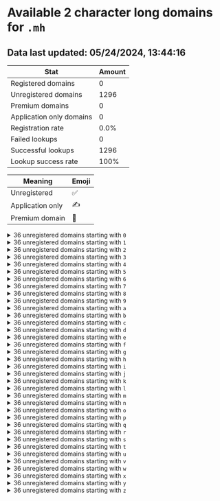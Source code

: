 # Available 2 character long domains for `.mh`

## Data last updated: 05/24/2024, 13:44:16

|Stat|Amount|
|--|--|
|Registered domains|0|
|Unregistered domains|1296|
|Premium domains|0|
|Application only domains|0|
|Registration rate|0.0%|
|Failed lookups|0|
|Successful lookups|1296|
|Lookup success rate|100%|


|Meaning|Emoji|
|--|--|
|Unregistered|:white_check_mark:|
|Application only|:writing_hand:|
|Premium domain|:gem:|

<details>
<summary>36 unregistered domains starting with <bold><code>0</code></bold></summary>

|Type|Domain|
|--|--|
|:white_check_mark:|`00.mh`|
|:white_check_mark:|`01.mh`|
|:white_check_mark:|`02.mh`|
|:white_check_mark:|`03.mh`|
|:white_check_mark:|`04.mh`|
|:white_check_mark:|`05.mh`|
|:white_check_mark:|`06.mh`|
|:white_check_mark:|`07.mh`|
|:white_check_mark:|`08.mh`|
|:white_check_mark:|`09.mh`|
|:white_check_mark:|`0a.mh`|
|:white_check_mark:|`0b.mh`|
|:white_check_mark:|`0c.mh`|
|:white_check_mark:|`0d.mh`|
|:white_check_mark:|`0e.mh`|
|:white_check_mark:|`0f.mh`|
|:white_check_mark:|`0g.mh`|
|:white_check_mark:|`0h.mh`|
|:white_check_mark:|`0i.mh`|
|:white_check_mark:|`0j.mh`|
|:white_check_mark:|`0k.mh`|
|:white_check_mark:|`0l.mh`|
|:white_check_mark:|`0m.mh`|
|:white_check_mark:|`0n.mh`|
|:white_check_mark:|`0o.mh`|
|:white_check_mark:|`0p.mh`|
|:white_check_mark:|`0q.mh`|
|:white_check_mark:|`0r.mh`|
|:white_check_mark:|`0s.mh`|
|:white_check_mark:|`0t.mh`|
|:white_check_mark:|`0u.mh`|
|:white_check_mark:|`0v.mh`|
|:white_check_mark:|`0w.mh`|
|:white_check_mark:|`0x.mh`|
|:white_check_mark:|`0y.mh`|
|:white_check_mark:|`0z.mh`|
</details>
<details>
<summary>36 unregistered domains starting with <bold><code>1</code></bold></summary>

|Type|Domain|
|--|--|
|:white_check_mark:|`10.mh`|
|:white_check_mark:|`11.mh`|
|:white_check_mark:|`12.mh`|
|:white_check_mark:|`13.mh`|
|:white_check_mark:|`14.mh`|
|:white_check_mark:|`15.mh`|
|:white_check_mark:|`16.mh`|
|:white_check_mark:|`17.mh`|
|:white_check_mark:|`18.mh`|
|:white_check_mark:|`19.mh`|
|:white_check_mark:|`1a.mh`|
|:white_check_mark:|`1b.mh`|
|:white_check_mark:|`1c.mh`|
|:white_check_mark:|`1d.mh`|
|:white_check_mark:|`1e.mh`|
|:white_check_mark:|`1f.mh`|
|:white_check_mark:|`1g.mh`|
|:white_check_mark:|`1h.mh`|
|:white_check_mark:|`1i.mh`|
|:white_check_mark:|`1j.mh`|
|:white_check_mark:|`1k.mh`|
|:white_check_mark:|`1l.mh`|
|:white_check_mark:|`1m.mh`|
|:white_check_mark:|`1n.mh`|
|:white_check_mark:|`1o.mh`|
|:white_check_mark:|`1p.mh`|
|:white_check_mark:|`1q.mh`|
|:white_check_mark:|`1r.mh`|
|:white_check_mark:|`1s.mh`|
|:white_check_mark:|`1t.mh`|
|:white_check_mark:|`1u.mh`|
|:white_check_mark:|`1v.mh`|
|:white_check_mark:|`1w.mh`|
|:white_check_mark:|`1x.mh`|
|:white_check_mark:|`1y.mh`|
|:white_check_mark:|`1z.mh`|
</details>
<details>
<summary>36 unregistered domains starting with <bold><code>2</code></bold></summary>

|Type|Domain|
|--|--|
|:white_check_mark:|`20.mh`|
|:white_check_mark:|`21.mh`|
|:white_check_mark:|`22.mh`|
|:white_check_mark:|`23.mh`|
|:white_check_mark:|`24.mh`|
|:white_check_mark:|`25.mh`|
|:white_check_mark:|`26.mh`|
|:white_check_mark:|`27.mh`|
|:white_check_mark:|`28.mh`|
|:white_check_mark:|`29.mh`|
|:white_check_mark:|`2a.mh`|
|:white_check_mark:|`2b.mh`|
|:white_check_mark:|`2c.mh`|
|:white_check_mark:|`2d.mh`|
|:white_check_mark:|`2e.mh`|
|:white_check_mark:|`2f.mh`|
|:white_check_mark:|`2g.mh`|
|:white_check_mark:|`2h.mh`|
|:white_check_mark:|`2i.mh`|
|:white_check_mark:|`2j.mh`|
|:white_check_mark:|`2k.mh`|
|:white_check_mark:|`2l.mh`|
|:white_check_mark:|`2m.mh`|
|:white_check_mark:|`2n.mh`|
|:white_check_mark:|`2o.mh`|
|:white_check_mark:|`2p.mh`|
|:white_check_mark:|`2q.mh`|
|:white_check_mark:|`2r.mh`|
|:white_check_mark:|`2s.mh`|
|:white_check_mark:|`2t.mh`|
|:white_check_mark:|`2u.mh`|
|:white_check_mark:|`2v.mh`|
|:white_check_mark:|`2w.mh`|
|:white_check_mark:|`2x.mh`|
|:white_check_mark:|`2y.mh`|
|:white_check_mark:|`2z.mh`|
</details>
<details>
<summary>36 unregistered domains starting with <bold><code>3</code></bold></summary>

|Type|Domain|
|--|--|
|:white_check_mark:|`30.mh`|
|:white_check_mark:|`31.mh`|
|:white_check_mark:|`32.mh`|
|:white_check_mark:|`33.mh`|
|:white_check_mark:|`34.mh`|
|:white_check_mark:|`35.mh`|
|:white_check_mark:|`36.mh`|
|:white_check_mark:|`37.mh`|
|:white_check_mark:|`38.mh`|
|:white_check_mark:|`39.mh`|
|:white_check_mark:|`3a.mh`|
|:white_check_mark:|`3b.mh`|
|:white_check_mark:|`3c.mh`|
|:white_check_mark:|`3d.mh`|
|:white_check_mark:|`3e.mh`|
|:white_check_mark:|`3f.mh`|
|:white_check_mark:|`3g.mh`|
|:white_check_mark:|`3h.mh`|
|:white_check_mark:|`3i.mh`|
|:white_check_mark:|`3j.mh`|
|:white_check_mark:|`3k.mh`|
|:white_check_mark:|`3l.mh`|
|:white_check_mark:|`3m.mh`|
|:white_check_mark:|`3n.mh`|
|:white_check_mark:|`3o.mh`|
|:white_check_mark:|`3p.mh`|
|:white_check_mark:|`3q.mh`|
|:white_check_mark:|`3r.mh`|
|:white_check_mark:|`3s.mh`|
|:white_check_mark:|`3t.mh`|
|:white_check_mark:|`3u.mh`|
|:white_check_mark:|`3v.mh`|
|:white_check_mark:|`3w.mh`|
|:white_check_mark:|`3x.mh`|
|:white_check_mark:|`3y.mh`|
|:white_check_mark:|`3z.mh`|
</details>
<details>
<summary>36 unregistered domains starting with <bold><code>4</code></bold></summary>

|Type|Domain|
|--|--|
|:white_check_mark:|`40.mh`|
|:white_check_mark:|`41.mh`|
|:white_check_mark:|`42.mh`|
|:white_check_mark:|`43.mh`|
|:white_check_mark:|`44.mh`|
|:white_check_mark:|`45.mh`|
|:white_check_mark:|`46.mh`|
|:white_check_mark:|`47.mh`|
|:white_check_mark:|`48.mh`|
|:white_check_mark:|`49.mh`|
|:white_check_mark:|`4a.mh`|
|:white_check_mark:|`4b.mh`|
|:white_check_mark:|`4c.mh`|
|:white_check_mark:|`4d.mh`|
|:white_check_mark:|`4e.mh`|
|:white_check_mark:|`4f.mh`|
|:white_check_mark:|`4g.mh`|
|:white_check_mark:|`4h.mh`|
|:white_check_mark:|`4i.mh`|
|:white_check_mark:|`4j.mh`|
|:white_check_mark:|`4k.mh`|
|:white_check_mark:|`4l.mh`|
|:white_check_mark:|`4m.mh`|
|:white_check_mark:|`4n.mh`|
|:white_check_mark:|`4o.mh`|
|:white_check_mark:|`4p.mh`|
|:white_check_mark:|`4q.mh`|
|:white_check_mark:|`4r.mh`|
|:white_check_mark:|`4s.mh`|
|:white_check_mark:|`4t.mh`|
|:white_check_mark:|`4u.mh`|
|:white_check_mark:|`4v.mh`|
|:white_check_mark:|`4w.mh`|
|:white_check_mark:|`4x.mh`|
|:white_check_mark:|`4y.mh`|
|:white_check_mark:|`4z.mh`|
</details>
<details>
<summary>36 unregistered domains starting with <bold><code>5</code></bold></summary>

|Type|Domain|
|--|--|
|:white_check_mark:|`50.mh`|
|:white_check_mark:|`51.mh`|
|:white_check_mark:|`52.mh`|
|:white_check_mark:|`53.mh`|
|:white_check_mark:|`54.mh`|
|:white_check_mark:|`55.mh`|
|:white_check_mark:|`56.mh`|
|:white_check_mark:|`57.mh`|
|:white_check_mark:|`58.mh`|
|:white_check_mark:|`59.mh`|
|:white_check_mark:|`5a.mh`|
|:white_check_mark:|`5b.mh`|
|:white_check_mark:|`5c.mh`|
|:white_check_mark:|`5d.mh`|
|:white_check_mark:|`5e.mh`|
|:white_check_mark:|`5f.mh`|
|:white_check_mark:|`5g.mh`|
|:white_check_mark:|`5h.mh`|
|:white_check_mark:|`5i.mh`|
|:white_check_mark:|`5j.mh`|
|:white_check_mark:|`5k.mh`|
|:white_check_mark:|`5l.mh`|
|:white_check_mark:|`5m.mh`|
|:white_check_mark:|`5n.mh`|
|:white_check_mark:|`5o.mh`|
|:white_check_mark:|`5p.mh`|
|:white_check_mark:|`5q.mh`|
|:white_check_mark:|`5r.mh`|
|:white_check_mark:|`5s.mh`|
|:white_check_mark:|`5t.mh`|
|:white_check_mark:|`5u.mh`|
|:white_check_mark:|`5v.mh`|
|:white_check_mark:|`5w.mh`|
|:white_check_mark:|`5x.mh`|
|:white_check_mark:|`5y.mh`|
|:white_check_mark:|`5z.mh`|
</details>
<details>
<summary>36 unregistered domains starting with <bold><code>6</code></bold></summary>

|Type|Domain|
|--|--|
|:white_check_mark:|`60.mh`|
|:white_check_mark:|`61.mh`|
|:white_check_mark:|`62.mh`|
|:white_check_mark:|`63.mh`|
|:white_check_mark:|`64.mh`|
|:white_check_mark:|`65.mh`|
|:white_check_mark:|`66.mh`|
|:white_check_mark:|`67.mh`|
|:white_check_mark:|`68.mh`|
|:white_check_mark:|`69.mh`|
|:white_check_mark:|`6a.mh`|
|:white_check_mark:|`6b.mh`|
|:white_check_mark:|`6c.mh`|
|:white_check_mark:|`6d.mh`|
|:white_check_mark:|`6e.mh`|
|:white_check_mark:|`6f.mh`|
|:white_check_mark:|`6g.mh`|
|:white_check_mark:|`6h.mh`|
|:white_check_mark:|`6i.mh`|
|:white_check_mark:|`6j.mh`|
|:white_check_mark:|`6k.mh`|
|:white_check_mark:|`6l.mh`|
|:white_check_mark:|`6m.mh`|
|:white_check_mark:|`6n.mh`|
|:white_check_mark:|`6o.mh`|
|:white_check_mark:|`6p.mh`|
|:white_check_mark:|`6q.mh`|
|:white_check_mark:|`6r.mh`|
|:white_check_mark:|`6s.mh`|
|:white_check_mark:|`6t.mh`|
|:white_check_mark:|`6u.mh`|
|:white_check_mark:|`6v.mh`|
|:white_check_mark:|`6w.mh`|
|:white_check_mark:|`6x.mh`|
|:white_check_mark:|`6y.mh`|
|:white_check_mark:|`6z.mh`|
</details>
<details>
<summary>36 unregistered domains starting with <bold><code>7</code></bold></summary>

|Type|Domain|
|--|--|
|:white_check_mark:|`70.mh`|
|:white_check_mark:|`71.mh`|
|:white_check_mark:|`72.mh`|
|:white_check_mark:|`73.mh`|
|:white_check_mark:|`74.mh`|
|:white_check_mark:|`75.mh`|
|:white_check_mark:|`76.mh`|
|:white_check_mark:|`77.mh`|
|:white_check_mark:|`78.mh`|
|:white_check_mark:|`79.mh`|
|:white_check_mark:|`7a.mh`|
|:white_check_mark:|`7b.mh`|
|:white_check_mark:|`7c.mh`|
|:white_check_mark:|`7d.mh`|
|:white_check_mark:|`7e.mh`|
|:white_check_mark:|`7f.mh`|
|:white_check_mark:|`7g.mh`|
|:white_check_mark:|`7h.mh`|
|:white_check_mark:|`7i.mh`|
|:white_check_mark:|`7j.mh`|
|:white_check_mark:|`7k.mh`|
|:white_check_mark:|`7l.mh`|
|:white_check_mark:|`7m.mh`|
|:white_check_mark:|`7n.mh`|
|:white_check_mark:|`7o.mh`|
|:white_check_mark:|`7p.mh`|
|:white_check_mark:|`7q.mh`|
|:white_check_mark:|`7r.mh`|
|:white_check_mark:|`7s.mh`|
|:white_check_mark:|`7t.mh`|
|:white_check_mark:|`7u.mh`|
|:white_check_mark:|`7v.mh`|
|:white_check_mark:|`7w.mh`|
|:white_check_mark:|`7x.mh`|
|:white_check_mark:|`7y.mh`|
|:white_check_mark:|`7z.mh`|
</details>
<details>
<summary>36 unregistered domains starting with <bold><code>8</code></bold></summary>

|Type|Domain|
|--|--|
|:white_check_mark:|`80.mh`|
|:white_check_mark:|`81.mh`|
|:white_check_mark:|`82.mh`|
|:white_check_mark:|`83.mh`|
|:white_check_mark:|`84.mh`|
|:white_check_mark:|`85.mh`|
|:white_check_mark:|`86.mh`|
|:white_check_mark:|`87.mh`|
|:white_check_mark:|`88.mh`|
|:white_check_mark:|`89.mh`|
|:white_check_mark:|`8a.mh`|
|:white_check_mark:|`8b.mh`|
|:white_check_mark:|`8c.mh`|
|:white_check_mark:|`8d.mh`|
|:white_check_mark:|`8e.mh`|
|:white_check_mark:|`8f.mh`|
|:white_check_mark:|`8g.mh`|
|:white_check_mark:|`8h.mh`|
|:white_check_mark:|`8i.mh`|
|:white_check_mark:|`8j.mh`|
|:white_check_mark:|`8k.mh`|
|:white_check_mark:|`8l.mh`|
|:white_check_mark:|`8m.mh`|
|:white_check_mark:|`8n.mh`|
|:white_check_mark:|`8o.mh`|
|:white_check_mark:|`8p.mh`|
|:white_check_mark:|`8q.mh`|
|:white_check_mark:|`8r.mh`|
|:white_check_mark:|`8s.mh`|
|:white_check_mark:|`8t.mh`|
|:white_check_mark:|`8u.mh`|
|:white_check_mark:|`8v.mh`|
|:white_check_mark:|`8w.mh`|
|:white_check_mark:|`8x.mh`|
|:white_check_mark:|`8y.mh`|
|:white_check_mark:|`8z.mh`|
</details>
<details>
<summary>36 unregistered domains starting with <bold><code>9</code></bold></summary>

|Type|Domain|
|--|--|
|:white_check_mark:|`90.mh`|
|:white_check_mark:|`91.mh`|
|:white_check_mark:|`92.mh`|
|:white_check_mark:|`93.mh`|
|:white_check_mark:|`94.mh`|
|:white_check_mark:|`95.mh`|
|:white_check_mark:|`96.mh`|
|:white_check_mark:|`97.mh`|
|:white_check_mark:|`98.mh`|
|:white_check_mark:|`99.mh`|
|:white_check_mark:|`9a.mh`|
|:white_check_mark:|`9b.mh`|
|:white_check_mark:|`9c.mh`|
|:white_check_mark:|`9d.mh`|
|:white_check_mark:|`9e.mh`|
|:white_check_mark:|`9f.mh`|
|:white_check_mark:|`9g.mh`|
|:white_check_mark:|`9h.mh`|
|:white_check_mark:|`9i.mh`|
|:white_check_mark:|`9j.mh`|
|:white_check_mark:|`9k.mh`|
|:white_check_mark:|`9l.mh`|
|:white_check_mark:|`9m.mh`|
|:white_check_mark:|`9n.mh`|
|:white_check_mark:|`9o.mh`|
|:white_check_mark:|`9p.mh`|
|:white_check_mark:|`9q.mh`|
|:white_check_mark:|`9r.mh`|
|:white_check_mark:|`9s.mh`|
|:white_check_mark:|`9t.mh`|
|:white_check_mark:|`9u.mh`|
|:white_check_mark:|`9v.mh`|
|:white_check_mark:|`9w.mh`|
|:white_check_mark:|`9x.mh`|
|:white_check_mark:|`9y.mh`|
|:white_check_mark:|`9z.mh`|
</details>
<details>
<summary>36 unregistered domains starting with <bold><code>a</code></bold></summary>

|Type|Domain|
|--|--|
|:white_check_mark:|`a0.mh`|
|:white_check_mark:|`a1.mh`|
|:white_check_mark:|`a2.mh`|
|:white_check_mark:|`a3.mh`|
|:white_check_mark:|`a4.mh`|
|:white_check_mark:|`a5.mh`|
|:white_check_mark:|`a6.mh`|
|:white_check_mark:|`a7.mh`|
|:white_check_mark:|`a8.mh`|
|:white_check_mark:|`a9.mh`|
|:white_check_mark:|`aa.mh`|
|:white_check_mark:|`ab.mh`|
|:white_check_mark:|`ac.mh`|
|:white_check_mark:|`ad.mh`|
|:white_check_mark:|`ae.mh`|
|:white_check_mark:|`af.mh`|
|:white_check_mark:|`ag.mh`|
|:white_check_mark:|`ah.mh`|
|:white_check_mark:|`ai.mh`|
|:white_check_mark:|`aj.mh`|
|:white_check_mark:|`ak.mh`|
|:white_check_mark:|`al.mh`|
|:white_check_mark:|`am.mh`|
|:white_check_mark:|`an.mh`|
|:white_check_mark:|`ao.mh`|
|:white_check_mark:|`ap.mh`|
|:white_check_mark:|`aq.mh`|
|:white_check_mark:|`ar.mh`|
|:white_check_mark:|`as.mh`|
|:white_check_mark:|`at.mh`|
|:white_check_mark:|`au.mh`|
|:white_check_mark:|`av.mh`|
|:white_check_mark:|`aw.mh`|
|:white_check_mark:|`ax.mh`|
|:white_check_mark:|`ay.mh`|
|:white_check_mark:|`az.mh`|
</details>
<details>
<summary>36 unregistered domains starting with <bold><code>b</code></bold></summary>

|Type|Domain|
|--|--|
|:white_check_mark:|`b0.mh`|
|:white_check_mark:|`b1.mh`|
|:white_check_mark:|`b2.mh`|
|:white_check_mark:|`b3.mh`|
|:white_check_mark:|`b4.mh`|
|:white_check_mark:|`b5.mh`|
|:white_check_mark:|`b6.mh`|
|:white_check_mark:|`b7.mh`|
|:white_check_mark:|`b8.mh`|
|:white_check_mark:|`b9.mh`|
|:white_check_mark:|`ba.mh`|
|:white_check_mark:|`bb.mh`|
|:white_check_mark:|`bc.mh`|
|:white_check_mark:|`bd.mh`|
|:white_check_mark:|`be.mh`|
|:white_check_mark:|`bf.mh`|
|:white_check_mark:|`bg.mh`|
|:white_check_mark:|`bh.mh`|
|:white_check_mark:|`bi.mh`|
|:white_check_mark:|`bj.mh`|
|:white_check_mark:|`bk.mh`|
|:white_check_mark:|`bl.mh`|
|:white_check_mark:|`bm.mh`|
|:white_check_mark:|`bn.mh`|
|:white_check_mark:|`bo.mh`|
|:white_check_mark:|`bp.mh`|
|:white_check_mark:|`bq.mh`|
|:white_check_mark:|`br.mh`|
|:white_check_mark:|`bs.mh`|
|:white_check_mark:|`bt.mh`|
|:white_check_mark:|`bu.mh`|
|:white_check_mark:|`bv.mh`|
|:white_check_mark:|`bw.mh`|
|:white_check_mark:|`bx.mh`|
|:white_check_mark:|`by.mh`|
|:white_check_mark:|`bz.mh`|
</details>
<details>
<summary>36 unregistered domains starting with <bold><code>c</code></bold></summary>

|Type|Domain|
|--|--|
|:white_check_mark:|`c0.mh`|
|:white_check_mark:|`c1.mh`|
|:white_check_mark:|`c2.mh`|
|:white_check_mark:|`c3.mh`|
|:white_check_mark:|`c4.mh`|
|:white_check_mark:|`c5.mh`|
|:white_check_mark:|`c6.mh`|
|:white_check_mark:|`c7.mh`|
|:white_check_mark:|`c8.mh`|
|:white_check_mark:|`c9.mh`|
|:white_check_mark:|`ca.mh`|
|:white_check_mark:|`cb.mh`|
|:white_check_mark:|`cc.mh`|
|:white_check_mark:|`cd.mh`|
|:white_check_mark:|`ce.mh`|
|:white_check_mark:|`cf.mh`|
|:white_check_mark:|`cg.mh`|
|:white_check_mark:|`ch.mh`|
|:white_check_mark:|`ci.mh`|
|:white_check_mark:|`cj.mh`|
|:white_check_mark:|`ck.mh`|
|:white_check_mark:|`cl.mh`|
|:white_check_mark:|`cm.mh`|
|:white_check_mark:|`cn.mh`|
|:white_check_mark:|`co.mh`|
|:white_check_mark:|`cp.mh`|
|:white_check_mark:|`cq.mh`|
|:white_check_mark:|`cr.mh`|
|:white_check_mark:|`cs.mh`|
|:white_check_mark:|`ct.mh`|
|:white_check_mark:|`cu.mh`|
|:white_check_mark:|`cv.mh`|
|:white_check_mark:|`cw.mh`|
|:white_check_mark:|`cx.mh`|
|:white_check_mark:|`cy.mh`|
|:white_check_mark:|`cz.mh`|
</details>
<details>
<summary>36 unregistered domains starting with <bold><code>d</code></bold></summary>

|Type|Domain|
|--|--|
|:white_check_mark:|`d0.mh`|
|:white_check_mark:|`d1.mh`|
|:white_check_mark:|`d2.mh`|
|:white_check_mark:|`d3.mh`|
|:white_check_mark:|`d4.mh`|
|:white_check_mark:|`d5.mh`|
|:white_check_mark:|`d6.mh`|
|:white_check_mark:|`d7.mh`|
|:white_check_mark:|`d8.mh`|
|:white_check_mark:|`d9.mh`|
|:white_check_mark:|`da.mh`|
|:white_check_mark:|`db.mh`|
|:white_check_mark:|`dc.mh`|
|:white_check_mark:|`dd.mh`|
|:white_check_mark:|`de.mh`|
|:white_check_mark:|`df.mh`|
|:white_check_mark:|`dg.mh`|
|:white_check_mark:|`dh.mh`|
|:white_check_mark:|`di.mh`|
|:white_check_mark:|`dj.mh`|
|:white_check_mark:|`dk.mh`|
|:white_check_mark:|`dl.mh`|
|:white_check_mark:|`dm.mh`|
|:white_check_mark:|`dn.mh`|
|:white_check_mark:|`do.mh`|
|:white_check_mark:|`dp.mh`|
|:white_check_mark:|`dq.mh`|
|:white_check_mark:|`dr.mh`|
|:white_check_mark:|`ds.mh`|
|:white_check_mark:|`dt.mh`|
|:white_check_mark:|`du.mh`|
|:white_check_mark:|`dv.mh`|
|:white_check_mark:|`dw.mh`|
|:white_check_mark:|`dx.mh`|
|:white_check_mark:|`dy.mh`|
|:white_check_mark:|`dz.mh`|
</details>
<details>
<summary>36 unregistered domains starting with <bold><code>e</code></bold></summary>

|Type|Domain|
|--|--|
|:white_check_mark:|`e0.mh`|
|:white_check_mark:|`e1.mh`|
|:white_check_mark:|`e2.mh`|
|:white_check_mark:|`e3.mh`|
|:white_check_mark:|`e4.mh`|
|:white_check_mark:|`e5.mh`|
|:white_check_mark:|`e6.mh`|
|:white_check_mark:|`e7.mh`|
|:white_check_mark:|`e8.mh`|
|:white_check_mark:|`e9.mh`|
|:white_check_mark:|`ea.mh`|
|:white_check_mark:|`eb.mh`|
|:white_check_mark:|`ec.mh`|
|:white_check_mark:|`ed.mh`|
|:white_check_mark:|`ee.mh`|
|:white_check_mark:|`ef.mh`|
|:white_check_mark:|`eg.mh`|
|:white_check_mark:|`eh.mh`|
|:white_check_mark:|`ei.mh`|
|:white_check_mark:|`ej.mh`|
|:white_check_mark:|`ek.mh`|
|:white_check_mark:|`el.mh`|
|:white_check_mark:|`em.mh`|
|:white_check_mark:|`en.mh`|
|:white_check_mark:|`eo.mh`|
|:white_check_mark:|`ep.mh`|
|:white_check_mark:|`eq.mh`|
|:white_check_mark:|`er.mh`|
|:white_check_mark:|`es.mh`|
|:white_check_mark:|`et.mh`|
|:white_check_mark:|`eu.mh`|
|:white_check_mark:|`ev.mh`|
|:white_check_mark:|`ew.mh`|
|:white_check_mark:|`ex.mh`|
|:white_check_mark:|`ey.mh`|
|:white_check_mark:|`ez.mh`|
</details>
<details>
<summary>36 unregistered domains starting with <bold><code>f</code></bold></summary>

|Type|Domain|
|--|--|
|:white_check_mark:|`f0.mh`|
|:white_check_mark:|`f1.mh`|
|:white_check_mark:|`f2.mh`|
|:white_check_mark:|`f3.mh`|
|:white_check_mark:|`f4.mh`|
|:white_check_mark:|`f5.mh`|
|:white_check_mark:|`f6.mh`|
|:white_check_mark:|`f7.mh`|
|:white_check_mark:|`f8.mh`|
|:white_check_mark:|`f9.mh`|
|:white_check_mark:|`fa.mh`|
|:white_check_mark:|`fb.mh`|
|:white_check_mark:|`fc.mh`|
|:white_check_mark:|`fd.mh`|
|:white_check_mark:|`fe.mh`|
|:white_check_mark:|`ff.mh`|
|:white_check_mark:|`fg.mh`|
|:white_check_mark:|`fh.mh`|
|:white_check_mark:|`fi.mh`|
|:white_check_mark:|`fj.mh`|
|:white_check_mark:|`fk.mh`|
|:white_check_mark:|`fl.mh`|
|:white_check_mark:|`fm.mh`|
|:white_check_mark:|`fn.mh`|
|:white_check_mark:|`fo.mh`|
|:white_check_mark:|`fp.mh`|
|:white_check_mark:|`fq.mh`|
|:white_check_mark:|`fr.mh`|
|:white_check_mark:|`fs.mh`|
|:white_check_mark:|`ft.mh`|
|:white_check_mark:|`fu.mh`|
|:white_check_mark:|`fv.mh`|
|:white_check_mark:|`fw.mh`|
|:white_check_mark:|`fx.mh`|
|:white_check_mark:|`fy.mh`|
|:white_check_mark:|`fz.mh`|
</details>
<details>
<summary>36 unregistered domains starting with <bold><code>g</code></bold></summary>

|Type|Domain|
|--|--|
|:white_check_mark:|`g0.mh`|
|:white_check_mark:|`g1.mh`|
|:white_check_mark:|`g2.mh`|
|:white_check_mark:|`g3.mh`|
|:white_check_mark:|`g4.mh`|
|:white_check_mark:|`g5.mh`|
|:white_check_mark:|`g6.mh`|
|:white_check_mark:|`g7.mh`|
|:white_check_mark:|`g8.mh`|
|:white_check_mark:|`g9.mh`|
|:white_check_mark:|`ga.mh`|
|:white_check_mark:|`gb.mh`|
|:white_check_mark:|`gc.mh`|
|:white_check_mark:|`gd.mh`|
|:white_check_mark:|`ge.mh`|
|:white_check_mark:|`gf.mh`|
|:white_check_mark:|`gg.mh`|
|:white_check_mark:|`gh.mh`|
|:white_check_mark:|`gi.mh`|
|:white_check_mark:|`gj.mh`|
|:white_check_mark:|`gk.mh`|
|:white_check_mark:|`gl.mh`|
|:white_check_mark:|`gm.mh`|
|:white_check_mark:|`gn.mh`|
|:white_check_mark:|`go.mh`|
|:white_check_mark:|`gp.mh`|
|:white_check_mark:|`gq.mh`|
|:white_check_mark:|`gr.mh`|
|:white_check_mark:|`gs.mh`|
|:white_check_mark:|`gt.mh`|
|:white_check_mark:|`gu.mh`|
|:white_check_mark:|`gv.mh`|
|:white_check_mark:|`gw.mh`|
|:white_check_mark:|`gx.mh`|
|:white_check_mark:|`gy.mh`|
|:white_check_mark:|`gz.mh`|
</details>
<details>
<summary>36 unregistered domains starting with <bold><code>h</code></bold></summary>

|Type|Domain|
|--|--|
|:white_check_mark:|`h0.mh`|
|:white_check_mark:|`h1.mh`|
|:white_check_mark:|`h2.mh`|
|:white_check_mark:|`h3.mh`|
|:white_check_mark:|`h4.mh`|
|:white_check_mark:|`h5.mh`|
|:white_check_mark:|`h6.mh`|
|:white_check_mark:|`h7.mh`|
|:white_check_mark:|`h8.mh`|
|:white_check_mark:|`h9.mh`|
|:white_check_mark:|`ha.mh`|
|:white_check_mark:|`hb.mh`|
|:white_check_mark:|`hc.mh`|
|:white_check_mark:|`hd.mh`|
|:white_check_mark:|`he.mh`|
|:white_check_mark:|`hf.mh`|
|:white_check_mark:|`hg.mh`|
|:white_check_mark:|`hh.mh`|
|:white_check_mark:|`hi.mh`|
|:white_check_mark:|`hj.mh`|
|:white_check_mark:|`hk.mh`|
|:white_check_mark:|`hl.mh`|
|:white_check_mark:|`hm.mh`|
|:white_check_mark:|`hn.mh`|
|:white_check_mark:|`ho.mh`|
|:white_check_mark:|`hp.mh`|
|:white_check_mark:|`hq.mh`|
|:white_check_mark:|`hr.mh`|
|:white_check_mark:|`hs.mh`|
|:white_check_mark:|`ht.mh`|
|:white_check_mark:|`hu.mh`|
|:white_check_mark:|`hv.mh`|
|:white_check_mark:|`hw.mh`|
|:white_check_mark:|`hx.mh`|
|:white_check_mark:|`hy.mh`|
|:white_check_mark:|`hz.mh`|
</details>
<details>
<summary>36 unregistered domains starting with <bold><code>i</code></bold></summary>

|Type|Domain|
|--|--|
|:white_check_mark:|`i0.mh`|
|:white_check_mark:|`i1.mh`|
|:white_check_mark:|`i2.mh`|
|:white_check_mark:|`i3.mh`|
|:white_check_mark:|`i4.mh`|
|:white_check_mark:|`i5.mh`|
|:white_check_mark:|`i6.mh`|
|:white_check_mark:|`i7.mh`|
|:white_check_mark:|`i8.mh`|
|:white_check_mark:|`i9.mh`|
|:white_check_mark:|`ia.mh`|
|:white_check_mark:|`ib.mh`|
|:white_check_mark:|`ic.mh`|
|:white_check_mark:|`id.mh`|
|:white_check_mark:|`ie.mh`|
|:white_check_mark:|`if.mh`|
|:white_check_mark:|`ig.mh`|
|:white_check_mark:|`ih.mh`|
|:white_check_mark:|`ii.mh`|
|:white_check_mark:|`ij.mh`|
|:white_check_mark:|`ik.mh`|
|:white_check_mark:|`il.mh`|
|:white_check_mark:|`im.mh`|
|:white_check_mark:|`in.mh`|
|:white_check_mark:|`io.mh`|
|:white_check_mark:|`ip.mh`|
|:white_check_mark:|`iq.mh`|
|:white_check_mark:|`ir.mh`|
|:white_check_mark:|`is.mh`|
|:white_check_mark:|`it.mh`|
|:white_check_mark:|`iu.mh`|
|:white_check_mark:|`iv.mh`|
|:white_check_mark:|`iw.mh`|
|:white_check_mark:|`ix.mh`|
|:white_check_mark:|`iy.mh`|
|:white_check_mark:|`iz.mh`|
</details>
<details>
<summary>36 unregistered domains starting with <bold><code>j</code></bold></summary>

|Type|Domain|
|--|--|
|:white_check_mark:|`j0.mh`|
|:white_check_mark:|`j1.mh`|
|:white_check_mark:|`j2.mh`|
|:white_check_mark:|`j3.mh`|
|:white_check_mark:|`j4.mh`|
|:white_check_mark:|`j5.mh`|
|:white_check_mark:|`j6.mh`|
|:white_check_mark:|`j7.mh`|
|:white_check_mark:|`j8.mh`|
|:white_check_mark:|`j9.mh`|
|:white_check_mark:|`ja.mh`|
|:white_check_mark:|`jb.mh`|
|:white_check_mark:|`jc.mh`|
|:white_check_mark:|`jd.mh`|
|:white_check_mark:|`je.mh`|
|:white_check_mark:|`jf.mh`|
|:white_check_mark:|`jg.mh`|
|:white_check_mark:|`jh.mh`|
|:white_check_mark:|`ji.mh`|
|:white_check_mark:|`jj.mh`|
|:white_check_mark:|`jk.mh`|
|:white_check_mark:|`jl.mh`|
|:white_check_mark:|`jm.mh`|
|:white_check_mark:|`jn.mh`|
|:white_check_mark:|`jo.mh`|
|:white_check_mark:|`jp.mh`|
|:white_check_mark:|`jq.mh`|
|:white_check_mark:|`jr.mh`|
|:white_check_mark:|`js.mh`|
|:white_check_mark:|`jt.mh`|
|:white_check_mark:|`ju.mh`|
|:white_check_mark:|`jv.mh`|
|:white_check_mark:|`jw.mh`|
|:white_check_mark:|`jx.mh`|
|:white_check_mark:|`jy.mh`|
|:white_check_mark:|`jz.mh`|
</details>
<details>
<summary>36 unregistered domains starting with <bold><code>k</code></bold></summary>

|Type|Domain|
|--|--|
|:white_check_mark:|`k0.mh`|
|:white_check_mark:|`k1.mh`|
|:white_check_mark:|`k2.mh`|
|:white_check_mark:|`k3.mh`|
|:white_check_mark:|`k4.mh`|
|:white_check_mark:|`k5.mh`|
|:white_check_mark:|`k6.mh`|
|:white_check_mark:|`k7.mh`|
|:white_check_mark:|`k8.mh`|
|:white_check_mark:|`k9.mh`|
|:white_check_mark:|`ka.mh`|
|:white_check_mark:|`kb.mh`|
|:white_check_mark:|`kc.mh`|
|:white_check_mark:|`kd.mh`|
|:white_check_mark:|`ke.mh`|
|:white_check_mark:|`kf.mh`|
|:white_check_mark:|`kg.mh`|
|:white_check_mark:|`kh.mh`|
|:white_check_mark:|`ki.mh`|
|:white_check_mark:|`kj.mh`|
|:white_check_mark:|`kk.mh`|
|:white_check_mark:|`kl.mh`|
|:white_check_mark:|`km.mh`|
|:white_check_mark:|`kn.mh`|
|:white_check_mark:|`ko.mh`|
|:white_check_mark:|`kp.mh`|
|:white_check_mark:|`kq.mh`|
|:white_check_mark:|`kr.mh`|
|:white_check_mark:|`ks.mh`|
|:white_check_mark:|`kt.mh`|
|:white_check_mark:|`ku.mh`|
|:white_check_mark:|`kv.mh`|
|:white_check_mark:|`kw.mh`|
|:white_check_mark:|`kx.mh`|
|:white_check_mark:|`ky.mh`|
|:white_check_mark:|`kz.mh`|
</details>
<details>
<summary>36 unregistered domains starting with <bold><code>l</code></bold></summary>

|Type|Domain|
|--|--|
|:white_check_mark:|`l0.mh`|
|:white_check_mark:|`l1.mh`|
|:white_check_mark:|`l2.mh`|
|:white_check_mark:|`l3.mh`|
|:white_check_mark:|`l4.mh`|
|:white_check_mark:|`l5.mh`|
|:white_check_mark:|`l6.mh`|
|:white_check_mark:|`l7.mh`|
|:white_check_mark:|`l8.mh`|
|:white_check_mark:|`l9.mh`|
|:white_check_mark:|`la.mh`|
|:white_check_mark:|`lb.mh`|
|:white_check_mark:|`lc.mh`|
|:white_check_mark:|`ld.mh`|
|:white_check_mark:|`le.mh`|
|:white_check_mark:|`lf.mh`|
|:white_check_mark:|`lg.mh`|
|:white_check_mark:|`lh.mh`|
|:white_check_mark:|`li.mh`|
|:white_check_mark:|`lj.mh`|
|:white_check_mark:|`lk.mh`|
|:white_check_mark:|`ll.mh`|
|:white_check_mark:|`lm.mh`|
|:white_check_mark:|`ln.mh`|
|:white_check_mark:|`lo.mh`|
|:white_check_mark:|`lp.mh`|
|:white_check_mark:|`lq.mh`|
|:white_check_mark:|`lr.mh`|
|:white_check_mark:|`ls.mh`|
|:white_check_mark:|`lt.mh`|
|:white_check_mark:|`lu.mh`|
|:white_check_mark:|`lv.mh`|
|:white_check_mark:|`lw.mh`|
|:white_check_mark:|`lx.mh`|
|:white_check_mark:|`ly.mh`|
|:white_check_mark:|`lz.mh`|
</details>
<details>
<summary>36 unregistered domains starting with <bold><code>m</code></bold></summary>

|Type|Domain|
|--|--|
|:white_check_mark:|`m0.mh`|
|:white_check_mark:|`m1.mh`|
|:white_check_mark:|`m2.mh`|
|:white_check_mark:|`m3.mh`|
|:white_check_mark:|`m4.mh`|
|:white_check_mark:|`m5.mh`|
|:white_check_mark:|`m6.mh`|
|:white_check_mark:|`m7.mh`|
|:white_check_mark:|`m8.mh`|
|:white_check_mark:|`m9.mh`|
|:white_check_mark:|`ma.mh`|
|:white_check_mark:|`mb.mh`|
|:white_check_mark:|`mc.mh`|
|:white_check_mark:|`md.mh`|
|:white_check_mark:|`me.mh`|
|:white_check_mark:|`mf.mh`|
|:white_check_mark:|`mg.mh`|
|:white_check_mark:|`mh.mh`|
|:white_check_mark:|`mi.mh`|
|:white_check_mark:|`mj.mh`|
|:white_check_mark:|`mk.mh`|
|:white_check_mark:|`ml.mh`|
|:white_check_mark:|`mm.mh`|
|:white_check_mark:|`mn.mh`|
|:white_check_mark:|`mo.mh`|
|:white_check_mark:|`mp.mh`|
|:white_check_mark:|`mq.mh`|
|:white_check_mark:|`mr.mh`|
|:white_check_mark:|`ms.mh`|
|:white_check_mark:|`mt.mh`|
|:white_check_mark:|`mu.mh`|
|:white_check_mark:|`mv.mh`|
|:white_check_mark:|`mw.mh`|
|:white_check_mark:|`mx.mh`|
|:white_check_mark:|`my.mh`|
|:white_check_mark:|`mz.mh`|
</details>
<details>
<summary>36 unregistered domains starting with <bold><code>n</code></bold></summary>

|Type|Domain|
|--|--|
|:white_check_mark:|`n0.mh`|
|:white_check_mark:|`n1.mh`|
|:white_check_mark:|`n2.mh`|
|:white_check_mark:|`n3.mh`|
|:white_check_mark:|`n4.mh`|
|:white_check_mark:|`n5.mh`|
|:white_check_mark:|`n6.mh`|
|:white_check_mark:|`n7.mh`|
|:white_check_mark:|`n8.mh`|
|:white_check_mark:|`n9.mh`|
|:white_check_mark:|`na.mh`|
|:white_check_mark:|`nb.mh`|
|:white_check_mark:|`nc.mh`|
|:white_check_mark:|`nd.mh`|
|:white_check_mark:|`ne.mh`|
|:white_check_mark:|`nf.mh`|
|:white_check_mark:|`ng.mh`|
|:white_check_mark:|`nh.mh`|
|:white_check_mark:|`ni.mh`|
|:white_check_mark:|`nj.mh`|
|:white_check_mark:|`nk.mh`|
|:white_check_mark:|`nl.mh`|
|:white_check_mark:|`nm.mh`|
|:white_check_mark:|`nn.mh`|
|:white_check_mark:|`no.mh`|
|:white_check_mark:|`np.mh`|
|:white_check_mark:|`nq.mh`|
|:white_check_mark:|`nr.mh`|
|:white_check_mark:|`ns.mh`|
|:white_check_mark:|`nt.mh`|
|:white_check_mark:|`nu.mh`|
|:white_check_mark:|`nv.mh`|
|:white_check_mark:|`nw.mh`|
|:white_check_mark:|`nx.mh`|
|:white_check_mark:|`ny.mh`|
|:white_check_mark:|`nz.mh`|
</details>
<details>
<summary>36 unregistered domains starting with <bold><code>o</code></bold></summary>

|Type|Domain|
|--|--|
|:white_check_mark:|`o0.mh`|
|:white_check_mark:|`o1.mh`|
|:white_check_mark:|`o2.mh`|
|:white_check_mark:|`o3.mh`|
|:white_check_mark:|`o4.mh`|
|:white_check_mark:|`o5.mh`|
|:white_check_mark:|`o6.mh`|
|:white_check_mark:|`o7.mh`|
|:white_check_mark:|`o8.mh`|
|:white_check_mark:|`o9.mh`|
|:white_check_mark:|`oa.mh`|
|:white_check_mark:|`ob.mh`|
|:white_check_mark:|`oc.mh`|
|:white_check_mark:|`od.mh`|
|:white_check_mark:|`oe.mh`|
|:white_check_mark:|`of.mh`|
|:white_check_mark:|`og.mh`|
|:white_check_mark:|`oh.mh`|
|:white_check_mark:|`oi.mh`|
|:white_check_mark:|`oj.mh`|
|:white_check_mark:|`ok.mh`|
|:white_check_mark:|`ol.mh`|
|:white_check_mark:|`om.mh`|
|:white_check_mark:|`on.mh`|
|:white_check_mark:|`oo.mh`|
|:white_check_mark:|`op.mh`|
|:white_check_mark:|`oq.mh`|
|:white_check_mark:|`or.mh`|
|:white_check_mark:|`os.mh`|
|:white_check_mark:|`ot.mh`|
|:white_check_mark:|`ou.mh`|
|:white_check_mark:|`ov.mh`|
|:white_check_mark:|`ow.mh`|
|:white_check_mark:|`ox.mh`|
|:white_check_mark:|`oy.mh`|
|:white_check_mark:|`oz.mh`|
</details>
<details>
<summary>36 unregistered domains starting with <bold><code>p</code></bold></summary>

|Type|Domain|
|--|--|
|:white_check_mark:|`p0.mh`|
|:white_check_mark:|`p1.mh`|
|:white_check_mark:|`p2.mh`|
|:white_check_mark:|`p3.mh`|
|:white_check_mark:|`p4.mh`|
|:white_check_mark:|`p5.mh`|
|:white_check_mark:|`p6.mh`|
|:white_check_mark:|`p7.mh`|
|:white_check_mark:|`p8.mh`|
|:white_check_mark:|`p9.mh`|
|:white_check_mark:|`pa.mh`|
|:white_check_mark:|`pb.mh`|
|:white_check_mark:|`pc.mh`|
|:white_check_mark:|`pd.mh`|
|:white_check_mark:|`pe.mh`|
|:white_check_mark:|`pf.mh`|
|:white_check_mark:|`pg.mh`|
|:white_check_mark:|`ph.mh`|
|:white_check_mark:|`pi.mh`|
|:white_check_mark:|`pj.mh`|
|:white_check_mark:|`pk.mh`|
|:white_check_mark:|`pl.mh`|
|:white_check_mark:|`pm.mh`|
|:white_check_mark:|`pn.mh`|
|:white_check_mark:|`po.mh`|
|:white_check_mark:|`pp.mh`|
|:white_check_mark:|`pq.mh`|
|:white_check_mark:|`pr.mh`|
|:white_check_mark:|`ps.mh`|
|:white_check_mark:|`pt.mh`|
|:white_check_mark:|`pu.mh`|
|:white_check_mark:|`pv.mh`|
|:white_check_mark:|`pw.mh`|
|:white_check_mark:|`px.mh`|
|:white_check_mark:|`py.mh`|
|:white_check_mark:|`pz.mh`|
</details>
<details>
<summary>36 unregistered domains starting with <bold><code>q</code></bold></summary>

|Type|Domain|
|--|--|
|:white_check_mark:|`q0.mh`|
|:white_check_mark:|`q1.mh`|
|:white_check_mark:|`q2.mh`|
|:white_check_mark:|`q3.mh`|
|:white_check_mark:|`q4.mh`|
|:white_check_mark:|`q5.mh`|
|:white_check_mark:|`q6.mh`|
|:white_check_mark:|`q7.mh`|
|:white_check_mark:|`q8.mh`|
|:white_check_mark:|`q9.mh`|
|:white_check_mark:|`qa.mh`|
|:white_check_mark:|`qb.mh`|
|:white_check_mark:|`qc.mh`|
|:white_check_mark:|`qd.mh`|
|:white_check_mark:|`qe.mh`|
|:white_check_mark:|`qf.mh`|
|:white_check_mark:|`qg.mh`|
|:white_check_mark:|`qh.mh`|
|:white_check_mark:|`qi.mh`|
|:white_check_mark:|`qj.mh`|
|:white_check_mark:|`qk.mh`|
|:white_check_mark:|`ql.mh`|
|:white_check_mark:|`qm.mh`|
|:white_check_mark:|`qn.mh`|
|:white_check_mark:|`qo.mh`|
|:white_check_mark:|`qp.mh`|
|:white_check_mark:|`qq.mh`|
|:white_check_mark:|`qr.mh`|
|:white_check_mark:|`qs.mh`|
|:white_check_mark:|`qt.mh`|
|:white_check_mark:|`qu.mh`|
|:white_check_mark:|`qv.mh`|
|:white_check_mark:|`qw.mh`|
|:white_check_mark:|`qx.mh`|
|:white_check_mark:|`qy.mh`|
|:white_check_mark:|`qz.mh`|
</details>
<details>
<summary>36 unregistered domains starting with <bold><code>r</code></bold></summary>

|Type|Domain|
|--|--|
|:white_check_mark:|`r0.mh`|
|:white_check_mark:|`r1.mh`|
|:white_check_mark:|`r2.mh`|
|:white_check_mark:|`r3.mh`|
|:white_check_mark:|`r4.mh`|
|:white_check_mark:|`r5.mh`|
|:white_check_mark:|`r6.mh`|
|:white_check_mark:|`r7.mh`|
|:white_check_mark:|`r8.mh`|
|:white_check_mark:|`r9.mh`|
|:white_check_mark:|`ra.mh`|
|:white_check_mark:|`rb.mh`|
|:white_check_mark:|`rc.mh`|
|:white_check_mark:|`rd.mh`|
|:white_check_mark:|`re.mh`|
|:white_check_mark:|`rf.mh`|
|:white_check_mark:|`rg.mh`|
|:white_check_mark:|`rh.mh`|
|:white_check_mark:|`ri.mh`|
|:white_check_mark:|`rj.mh`|
|:white_check_mark:|`rk.mh`|
|:white_check_mark:|`rl.mh`|
|:white_check_mark:|`rm.mh`|
|:white_check_mark:|`rn.mh`|
|:white_check_mark:|`ro.mh`|
|:white_check_mark:|`rp.mh`|
|:white_check_mark:|`rq.mh`|
|:white_check_mark:|`rr.mh`|
|:white_check_mark:|`rs.mh`|
|:white_check_mark:|`rt.mh`|
|:white_check_mark:|`ru.mh`|
|:white_check_mark:|`rv.mh`|
|:white_check_mark:|`rw.mh`|
|:white_check_mark:|`rx.mh`|
|:white_check_mark:|`ry.mh`|
|:white_check_mark:|`rz.mh`|
</details>
<details>
<summary>36 unregistered domains starting with <bold><code>s</code></bold></summary>

|Type|Domain|
|--|--|
|:white_check_mark:|`s0.mh`|
|:white_check_mark:|`s1.mh`|
|:white_check_mark:|`s2.mh`|
|:white_check_mark:|`s3.mh`|
|:white_check_mark:|`s4.mh`|
|:white_check_mark:|`s5.mh`|
|:white_check_mark:|`s6.mh`|
|:white_check_mark:|`s7.mh`|
|:white_check_mark:|`s8.mh`|
|:white_check_mark:|`s9.mh`|
|:white_check_mark:|`sa.mh`|
|:white_check_mark:|`sb.mh`|
|:white_check_mark:|`sc.mh`|
|:white_check_mark:|`sd.mh`|
|:white_check_mark:|`se.mh`|
|:white_check_mark:|`sf.mh`|
|:white_check_mark:|`sg.mh`|
|:white_check_mark:|`sh.mh`|
|:white_check_mark:|`si.mh`|
|:white_check_mark:|`sj.mh`|
|:white_check_mark:|`sk.mh`|
|:white_check_mark:|`sl.mh`|
|:white_check_mark:|`sm.mh`|
|:white_check_mark:|`sn.mh`|
|:white_check_mark:|`so.mh`|
|:white_check_mark:|`sp.mh`|
|:white_check_mark:|`sq.mh`|
|:white_check_mark:|`sr.mh`|
|:white_check_mark:|`ss.mh`|
|:white_check_mark:|`st.mh`|
|:white_check_mark:|`su.mh`|
|:white_check_mark:|`sv.mh`|
|:white_check_mark:|`sw.mh`|
|:white_check_mark:|`sx.mh`|
|:white_check_mark:|`sy.mh`|
|:white_check_mark:|`sz.mh`|
</details>
<details>
<summary>36 unregistered domains starting with <bold><code>t</code></bold></summary>

|Type|Domain|
|--|--|
|:white_check_mark:|`t0.mh`|
|:white_check_mark:|`t1.mh`|
|:white_check_mark:|`t2.mh`|
|:white_check_mark:|`t3.mh`|
|:white_check_mark:|`t4.mh`|
|:white_check_mark:|`t5.mh`|
|:white_check_mark:|`t6.mh`|
|:white_check_mark:|`t7.mh`|
|:white_check_mark:|`t8.mh`|
|:white_check_mark:|`t9.mh`|
|:white_check_mark:|`ta.mh`|
|:white_check_mark:|`tb.mh`|
|:white_check_mark:|`tc.mh`|
|:white_check_mark:|`td.mh`|
|:white_check_mark:|`te.mh`|
|:white_check_mark:|`tf.mh`|
|:white_check_mark:|`tg.mh`|
|:white_check_mark:|`th.mh`|
|:white_check_mark:|`ti.mh`|
|:white_check_mark:|`tj.mh`|
|:white_check_mark:|`tk.mh`|
|:white_check_mark:|`tl.mh`|
|:white_check_mark:|`tm.mh`|
|:white_check_mark:|`tn.mh`|
|:white_check_mark:|`to.mh`|
|:white_check_mark:|`tp.mh`|
|:white_check_mark:|`tq.mh`|
|:white_check_mark:|`tr.mh`|
|:white_check_mark:|`ts.mh`|
|:white_check_mark:|`tt.mh`|
|:white_check_mark:|`tu.mh`|
|:white_check_mark:|`tv.mh`|
|:white_check_mark:|`tw.mh`|
|:white_check_mark:|`tx.mh`|
|:white_check_mark:|`ty.mh`|
|:white_check_mark:|`tz.mh`|
</details>
<details>
<summary>36 unregistered domains starting with <bold><code>u</code></bold></summary>

|Type|Domain|
|--|--|
|:white_check_mark:|`u0.mh`|
|:white_check_mark:|`u1.mh`|
|:white_check_mark:|`u2.mh`|
|:white_check_mark:|`u3.mh`|
|:white_check_mark:|`u4.mh`|
|:white_check_mark:|`u5.mh`|
|:white_check_mark:|`u6.mh`|
|:white_check_mark:|`u7.mh`|
|:white_check_mark:|`u8.mh`|
|:white_check_mark:|`u9.mh`|
|:white_check_mark:|`ua.mh`|
|:white_check_mark:|`ub.mh`|
|:white_check_mark:|`uc.mh`|
|:white_check_mark:|`ud.mh`|
|:white_check_mark:|`ue.mh`|
|:white_check_mark:|`uf.mh`|
|:white_check_mark:|`ug.mh`|
|:white_check_mark:|`uh.mh`|
|:white_check_mark:|`ui.mh`|
|:white_check_mark:|`uj.mh`|
|:white_check_mark:|`uk.mh`|
|:white_check_mark:|`ul.mh`|
|:white_check_mark:|`um.mh`|
|:white_check_mark:|`un.mh`|
|:white_check_mark:|`uo.mh`|
|:white_check_mark:|`up.mh`|
|:white_check_mark:|`uq.mh`|
|:white_check_mark:|`ur.mh`|
|:white_check_mark:|`us.mh`|
|:white_check_mark:|`ut.mh`|
|:white_check_mark:|`uu.mh`|
|:white_check_mark:|`uv.mh`|
|:white_check_mark:|`uw.mh`|
|:white_check_mark:|`ux.mh`|
|:white_check_mark:|`uy.mh`|
|:white_check_mark:|`uz.mh`|
</details>
<details>
<summary>36 unregistered domains starting with <bold><code>v</code></bold></summary>

|Type|Domain|
|--|--|
|:white_check_mark:|`v0.mh`|
|:white_check_mark:|`v1.mh`|
|:white_check_mark:|`v2.mh`|
|:white_check_mark:|`v3.mh`|
|:white_check_mark:|`v4.mh`|
|:white_check_mark:|`v5.mh`|
|:white_check_mark:|`v6.mh`|
|:white_check_mark:|`v7.mh`|
|:white_check_mark:|`v8.mh`|
|:white_check_mark:|`v9.mh`|
|:white_check_mark:|`va.mh`|
|:white_check_mark:|`vb.mh`|
|:white_check_mark:|`vc.mh`|
|:white_check_mark:|`vd.mh`|
|:white_check_mark:|`ve.mh`|
|:white_check_mark:|`vf.mh`|
|:white_check_mark:|`vg.mh`|
|:white_check_mark:|`vh.mh`|
|:white_check_mark:|`vi.mh`|
|:white_check_mark:|`vj.mh`|
|:white_check_mark:|`vk.mh`|
|:white_check_mark:|`vl.mh`|
|:white_check_mark:|`vm.mh`|
|:white_check_mark:|`vn.mh`|
|:white_check_mark:|`vo.mh`|
|:white_check_mark:|`vp.mh`|
|:white_check_mark:|`vq.mh`|
|:white_check_mark:|`vr.mh`|
|:white_check_mark:|`vs.mh`|
|:white_check_mark:|`vt.mh`|
|:white_check_mark:|`vu.mh`|
|:white_check_mark:|`vv.mh`|
|:white_check_mark:|`vw.mh`|
|:white_check_mark:|`vx.mh`|
|:white_check_mark:|`vy.mh`|
|:white_check_mark:|`vz.mh`|
</details>
<details>
<summary>36 unregistered domains starting with <bold><code>w</code></bold></summary>

|Type|Domain|
|--|--|
|:white_check_mark:|`w0.mh`|
|:white_check_mark:|`w1.mh`|
|:white_check_mark:|`w2.mh`|
|:white_check_mark:|`w3.mh`|
|:white_check_mark:|`w4.mh`|
|:white_check_mark:|`w5.mh`|
|:white_check_mark:|`w6.mh`|
|:white_check_mark:|`w7.mh`|
|:white_check_mark:|`w8.mh`|
|:white_check_mark:|`w9.mh`|
|:white_check_mark:|`wa.mh`|
|:white_check_mark:|`wb.mh`|
|:white_check_mark:|`wc.mh`|
|:white_check_mark:|`wd.mh`|
|:white_check_mark:|`we.mh`|
|:white_check_mark:|`wf.mh`|
|:white_check_mark:|`wg.mh`|
|:white_check_mark:|`wh.mh`|
|:white_check_mark:|`wi.mh`|
|:white_check_mark:|`wj.mh`|
|:white_check_mark:|`wk.mh`|
|:white_check_mark:|`wl.mh`|
|:white_check_mark:|`wm.mh`|
|:white_check_mark:|`wn.mh`|
|:white_check_mark:|`wo.mh`|
|:white_check_mark:|`wp.mh`|
|:white_check_mark:|`wq.mh`|
|:white_check_mark:|`wr.mh`|
|:white_check_mark:|`ws.mh`|
|:white_check_mark:|`wt.mh`|
|:white_check_mark:|`wu.mh`|
|:white_check_mark:|`wv.mh`|
|:white_check_mark:|`ww.mh`|
|:white_check_mark:|`wx.mh`|
|:white_check_mark:|`wy.mh`|
|:white_check_mark:|`wz.mh`|
</details>
<details>
<summary>36 unregistered domains starting with <bold><code>x</code></bold></summary>

|Type|Domain|
|--|--|
|:white_check_mark:|`x0.mh`|
|:white_check_mark:|`x1.mh`|
|:white_check_mark:|`x2.mh`|
|:white_check_mark:|`x3.mh`|
|:white_check_mark:|`x4.mh`|
|:white_check_mark:|`x5.mh`|
|:white_check_mark:|`x6.mh`|
|:white_check_mark:|`x7.mh`|
|:white_check_mark:|`x8.mh`|
|:white_check_mark:|`x9.mh`|
|:white_check_mark:|`xa.mh`|
|:white_check_mark:|`xb.mh`|
|:white_check_mark:|`xc.mh`|
|:white_check_mark:|`xd.mh`|
|:white_check_mark:|`xe.mh`|
|:white_check_mark:|`xf.mh`|
|:white_check_mark:|`xg.mh`|
|:white_check_mark:|`xh.mh`|
|:white_check_mark:|`xi.mh`|
|:white_check_mark:|`xj.mh`|
|:white_check_mark:|`xk.mh`|
|:white_check_mark:|`xl.mh`|
|:white_check_mark:|`xm.mh`|
|:white_check_mark:|`xn.mh`|
|:white_check_mark:|`xo.mh`|
|:white_check_mark:|`xp.mh`|
|:white_check_mark:|`xq.mh`|
|:white_check_mark:|`xr.mh`|
|:white_check_mark:|`xs.mh`|
|:white_check_mark:|`xt.mh`|
|:white_check_mark:|`xu.mh`|
|:white_check_mark:|`xv.mh`|
|:white_check_mark:|`xw.mh`|
|:white_check_mark:|`xx.mh`|
|:white_check_mark:|`xy.mh`|
|:white_check_mark:|`xz.mh`|
</details>
<details>
<summary>36 unregistered domains starting with <bold><code>y</code></bold></summary>

|Type|Domain|
|--|--|
|:white_check_mark:|`y0.mh`|
|:white_check_mark:|`y1.mh`|
|:white_check_mark:|`y2.mh`|
|:white_check_mark:|`y3.mh`|
|:white_check_mark:|`y4.mh`|
|:white_check_mark:|`y5.mh`|
|:white_check_mark:|`y6.mh`|
|:white_check_mark:|`y7.mh`|
|:white_check_mark:|`y8.mh`|
|:white_check_mark:|`y9.mh`|
|:white_check_mark:|`ya.mh`|
|:white_check_mark:|`yb.mh`|
|:white_check_mark:|`yc.mh`|
|:white_check_mark:|`yd.mh`|
|:white_check_mark:|`ye.mh`|
|:white_check_mark:|`yf.mh`|
|:white_check_mark:|`yg.mh`|
|:white_check_mark:|`yh.mh`|
|:white_check_mark:|`yi.mh`|
|:white_check_mark:|`yj.mh`|
|:white_check_mark:|`yk.mh`|
|:white_check_mark:|`yl.mh`|
|:white_check_mark:|`ym.mh`|
|:white_check_mark:|`yn.mh`|
|:white_check_mark:|`yo.mh`|
|:white_check_mark:|`yp.mh`|
|:white_check_mark:|`yq.mh`|
|:white_check_mark:|`yr.mh`|
|:white_check_mark:|`ys.mh`|
|:white_check_mark:|`yt.mh`|
|:white_check_mark:|`yu.mh`|
|:white_check_mark:|`yv.mh`|
|:white_check_mark:|`yw.mh`|
|:white_check_mark:|`yx.mh`|
|:white_check_mark:|`yy.mh`|
|:white_check_mark:|`yz.mh`|
</details>
<details>
<summary>36 unregistered domains starting with <bold><code>z</code></bold></summary>

|Type|Domain|
|--|--|
|:white_check_mark:|`z0.mh`|
|:white_check_mark:|`z1.mh`|
|:white_check_mark:|`z2.mh`|
|:white_check_mark:|`z3.mh`|
|:white_check_mark:|`z4.mh`|
|:white_check_mark:|`z5.mh`|
|:white_check_mark:|`z6.mh`|
|:white_check_mark:|`z7.mh`|
|:white_check_mark:|`z8.mh`|
|:white_check_mark:|`z9.mh`|
|:white_check_mark:|`za.mh`|
|:white_check_mark:|`zb.mh`|
|:white_check_mark:|`zc.mh`|
|:white_check_mark:|`zd.mh`|
|:white_check_mark:|`ze.mh`|
|:white_check_mark:|`zf.mh`|
|:white_check_mark:|`zg.mh`|
|:white_check_mark:|`zh.mh`|
|:white_check_mark:|`zi.mh`|
|:white_check_mark:|`zj.mh`|
|:white_check_mark:|`zk.mh`|
|:white_check_mark:|`zl.mh`|
|:white_check_mark:|`zm.mh`|
|:white_check_mark:|`zn.mh`|
|:white_check_mark:|`zo.mh`|
|:white_check_mark:|`zp.mh`|
|:white_check_mark:|`zq.mh`|
|:white_check_mark:|`zr.mh`|
|:white_check_mark:|`zs.mh`|
|:white_check_mark:|`zt.mh`|
|:white_check_mark:|`zu.mh`|
|:white_check_mark:|`zv.mh`|
|:white_check_mark:|`zw.mh`|
|:white_check_mark:|`zx.mh`|
|:white_check_mark:|`zy.mh`|
|:white_check_mark:|`zz.mh`|
</details>